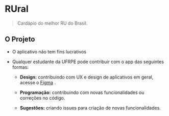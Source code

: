 
# RUral

> Cardápio do melhor RU do Brasil.


## O Projeto

- O aplicativo não tem fins lucrativos

- Qualquer estudante da UFRPE pode contribuir com o app das seguintes formas:

  - **Design:** contribuindo com UX e design de aplicativos em geral, acesse o [Figma](https://www.figma.com/file/w2u7Z3MAA8tDXvoJHWaoe8/RUral?node-id=0%3A1)
    .

  - **Programação:** contribuindo com novas funcionalidades ou correções no código.

  - **Sugestões:** criando issues para criação de novas funcionalidades.
